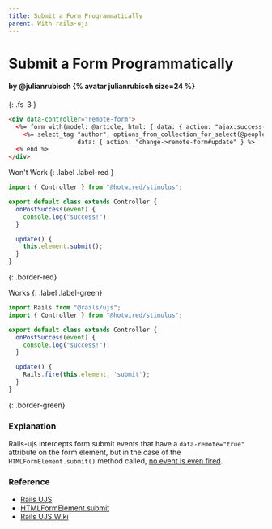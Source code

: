 ```yaml
---
title: Submit a Form Programmatically
parent: With rails-ujs
---
```


# Submit a Form Programmatically

#### by @julianrubisch {% avatar julianrubisch size=24 %}
{: .fs-3 }


```html
<div data-controller="remote-form">
  <%= form_with(model: @article, html: { data: { action: "ajax:success->remote-form#onPostSuccess" } }) do |f| %>
    <%= select_tag "author", options_from_collection_for_select(@people, "id", "name"),
                   data: { action: "change->remote-form#update" } %>
  <% end %>
</div>
```

Won't Work
{: .label .label-red }

```js
import { Controller } from "@hotwired/stimulus";

export default class extends Controller {
  onPostSuccess(event) {
    console.log("success!");
  }

  update() {
    this.element.submit();
  }
}
```
{: .border-red}

Works
{: .label .label-green}

```js
import Rails from "@rails/ujs";
import { Controller } from "@hotwired/stimulus";

export default class extends Controller {
  onPostSuccess(event) {
    console.log("success!");
  }

  update() {
    Rails.fire(this.element, 'submit');
  }
}
```
{: .border-green}

### Explanation
Rails-ujs intercepts form submit events that have a `data-remote="true"` attribute on the form element, but in the case of the `HTMLFormElement.submit()` method called, [no event is even fired](https://developer.mozilla.org/en-US/docs/Web/API/HTMLFormElement/submit).

### Reference
- [Rails UJS](https://github.com/rails/rails/blob/master/actionview/app/assets/javascripts/rails-ujs/start.coffee#L58)
- [HTMLFormElement.submit](https://developer.mozilla.org/en-US/docs/Web/API/HTMLFormElement/submit)
- [Rails UJS Wiki](https://github.com/rails/jquery-ujs/wiki/How-to-trigger-a-form-submit-from-code)

